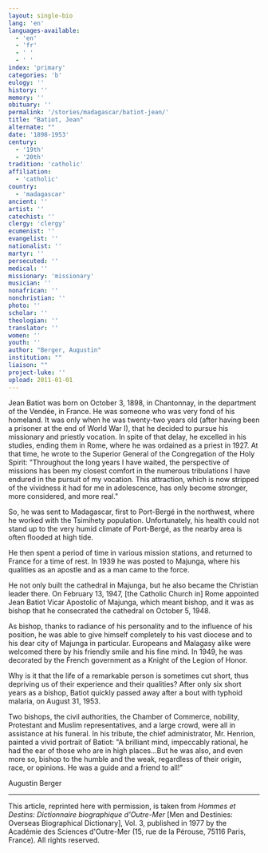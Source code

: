 ```yaml
---
layout: single-bio
lang: 'en'
languages-available:
  - 'en'
  - 'fr'
  - ' '
  - ' '
index: 'primary'
categories: 'b'
eulogy: ''
history: ''
memory: ''
obituary: ''
permalink: '/stories/madagascar/batiot-jean/'
title: "Batiot, Jean"
alternate: ""
date: '1898-1953'
century:
  - '19th'
  - '20th'
tradition: 'catholic'
affiliation:
  - 'catholic'
country:
  - 'madagascar'
ancient: ''
artist: ''
catechist: ''
clergy: 'clergy'
ecumenist: ''
evangelist: ''
nationalist: ''
martyr: ''
persecuted: ''
medical: ''
missionary: 'missionary'
musician: ''
nonafrican: ''
nonchristian: ''
photo: ''
scholar: ''
theologian: ''
translator: ''
women: ''
youth: ''
author: "Berger, Augustin"
institution: ""
liaison: ""
project-luke: ''
upload: 2011-01-01
---
```




Jean Batiot was born on October 3, 1898, in Chantonnay, in the department of the Vendée, in France. He was someone who was very fond of his homeland. It was only when he was twenty-two years old (after having been a prisoner at the end of World War I), that he decided to pursue his missionary and priestly vocation. In spite of that delay, he excelled in his studies, ending them in Rome, where he was ordained as a priest in 1927. At that time, he wrote to the Superior General of the Congregation of the Holy Spirit: "Throughout the long years I have waited, the perspective of missions has been my closest comfort in the numerous tribulations I have endured in the pursuit of my vocation. This attraction, which is now stripped of the vividness it had for me in adolescence, has only become stronger, more considered, and more real."

So, he was sent to Madagascar, first to Port-Bergé in the northwest, where he worked with the Tsimihety population. Unfortunately, his health could not stand up to the very humid climate of Port-Bergé, as the nearby area is often flooded at high tide.

He then spent a period of time in various mission stations, and returned to France for a time of rest. In 1939 he was posted to Majunga, where his qualities as an apostle and as a man came to the force.

He not only built the cathedral in Majunga, but he also became the Christian leader there. On February 13, 1947, [the Catholic Church in] Rome appointed Jean Batiot Vicar Apostolic of Majunga, which meant bishop, and it was as bishop that he consecrated the cathedral on October 5, 1948.

As bishop, thanks to radiance of his personality and to the influence of his position, he was able to give himself completely to his vast diocese and to his dear city of Majunga in particular. Europeans and Malagasy alike were welcomed there by his friendly smile and his fine mind. In 1949, he was decorated by the French government as a Knight of the Legion of Honor.

Why is it that the life of a remarkable person is sometimes cut short, thus depriving us of their experience and their qualities? After only six short years as a bishop, Batiot quickly passed away after a bout with typhoid malaria, on August 31, 1953.

Two bishops, the civil authorities, the Chamber of Commerce, nobility, Protestant and Muslim representatives, and a large crowd, were all in assistance at his funeral. In his tribute, the chief administrator, Mr. Henrion, painted a vivid portrait of Batiot: "A brilliant mind, impeccably rational, he had the ear of those who are in high places...But he was also, and even more so, bishop to the humble and the weak, regardless of their origin, race, or opinions. He was a guide and a friend to all!"

Augustin Berger

---

This article, reprinted here with permission, is taken from *Hommes et Destins: Dictionnaire biographique d'Outre-Mer* [Men and Destinies: Overseas Biographical Dictionary], Vol. 3, published in 1977 by the Académie des Sciences d'Outre-Mer (15, rue de la Pérouse, 75116 Paris, France). All rights reserved.
